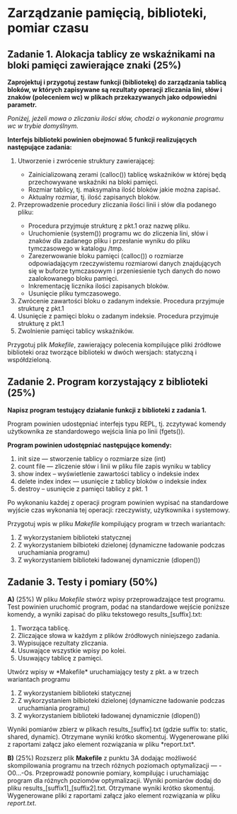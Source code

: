 # Zarządzanie pamięcią, biblioteki, pomiar czasu 


## Zadanie 1. Alokacja tablicy ze wskaźnikami na bloki pamięci zawierające znaki (25%)
**Zaprojektuj i przygotuj zestaw funkcji (bibliotekę) do zarządzania tablicą bloków, w których zapisywane są rezultaty operacji zliczania lini, słów i znaków (poleceniem wc) w plikach przekazywanych jako odpowiedni parametr.**

*Poniżej, jeżeli mowa o zliczaniu ilości słów, chodzi o wykonanie programu wc w trybie domyślnym.*

**Interfejs biblioteki powinien obejmować 5 funkcji realizujących następujące zadania:**

<ol>
<li>Utworzenie i zwrócenie struktury zawierającej: </li>
<ul>
<li>Zainicializowaną zerami (calloc()) tablicę wskaźników w której będą przechowywane wskaźniki na bloki pamięci. </li>
<li>Rozmiar tablicy, tj. maksymalna ilość bloków jakie można zapisać.</li>
<li>Aktualny rozmiar, tj. ilość zapisanych bloków.</li>
</ul>
<li>Przeprowadzenie procedury zliczania ilości linii i słów dla podanego pliku:</li>
<ul>
<li>Procedura przyjmuje strukturę z pkt.1 oraz nazwę pliku.</li>
<li>Uruchomienie (system()) programu wc do zliczenia lini, słów i znaków dla zadanego pliku i przesłanie wyniku do pliku tymczasowego w katalogu /tmp. </li>
<li>Zarezerwowanie bloku pamięci (calloc()) o rozmiarze odpowiadającym rzeczywistemu rozmiarowi danych znajdujących się w buforze tymczasowym i przeniesienie tych danych do nowo zaalokowanego bloku pamięci.</li>
<li>Inkrementację licznika ilości zapisanych bloków.</li>
<li>Usunięcie pliku tymczasowego.</li>
</ul>
<li>Zwrócenie zawartości bloku o zadanym indeksie. Procedura przyjmuje strukturę z pkt.1</li>
<li>Usunięcie z pamięci bloku o zadanym indeksie. Procedura przyjmuje strukturę z pkt.1</li>
<li>Zwolnienie pamięci tablicy wskaźników.</li>
</ol>

Przygotuj plik *Makefile*, zawierający polecenia kompilujące pliki źródłowe biblioteki oraz tworzące biblioteki w dwóch wersjach: statyczną i współdzieloną.

## Zadanie 2. Program korzystający z biblioteki (25%)
**Napisz program testujący działanie funkcji z biblioteki z zadania 1.**

Program powinien udostępniać interfejs typu REPL, tj. zczytywać komendy użytkownika ze standardowego wejścia linia po linii (fgets()).

**Program powinien udostępniać następujące komendy:**

<ol>
<li>init size — stworzenie tablicy o rozmiarze size (int)</li>
<li>count file — zliczenie słów i linii w pliku file zapis wyniku w tablicy</li>
<li>show index – wyświetlenie zawartości tablicy o indeksie index </li>
<li>delete index index — usunięcie z tablicy bloków o indeksie index</li>
<li>destroy – usunięcie z pamięci tablicy z pkt. 1</li>
</ol>
Po wykonaniu każdej z operacji program powinien wypisać na standardowe wyjście czas wykonania tej operacji: rzeczywisty, użytkownika i systemowy.

Przygotuj wpis w pliku *Makefile* kompilujący program w trzech wariantach:

<ol>
<li>Z wykorzystaniem biblioteki statycznej</li>
<li>Z wykorzystaniem bilbioteki dzielonej (dynamiczne ładowanie podczas uruchamiania programu)</li>
<li>Z wykorzystaniem biblioteki ładowanej dynamicznie (dlopen())</li>
</ol>

## Zadanie 3. Testy i pomiary (50%)

**A)** (25%) W pliku *Makefile* stwórz wpisy przeprowadzające test programu. Test powinien uruchomić program, podać na standardowe wejście poniższe komendy, a wyniki zapisać do pliku tekstowego results_[suffix].txt:
<ol>
<li>Tworząca tablicę.</li>
<li>Zliczające słowa w każdym z plików źródłowych niniejszego zadania.</li>
<li>Wypisujące rezultaty zliczania.</li>
<li>Usuwające wszystkie wpisy po kolei.</li>
<li>Usuwający tablicę z pamięci.</li>
</ol>
Utwórz wpisy w *Makefile* uruchamiający testy z pkt. a w trzech wariantach programu
<ol>
<li>Z wykorzystaniem biblioteki statycznej</li>
<li>Z wykorzystaniem bilbioteki dzielonej (dynamiczne ładowanie podczas uruchamiania programu)</li>
<li>Z wykorzystaniem biblioteki ładowanej dynamicznie (dlopen())</li>
</ol>
Wyniki pomiarów zbierz w plikach results_[suffix].txt (gdzie suffix to: static, shared, dynamic). 
Otrzymane wyniki krótko skomentuj. Wygenerowane pliki z raportami załącz jako element rozwiązania w pliku *report.txt*.

**B)** (25%) Rozszerz plik **Makefile** z punktu 3A dodając możliwość skompilowania programu na trzech różnych poziomach optymalizacji — -O0…-Os. Przeprowadź ponownie pomiary, kompilując i uruchamiając program dla różnych poziomów optymalizacji. Wyniki pomiarów dodaj do pliku results_[suffix1]_[suffix2].txt. 
Otrzymane wyniki krótko skomentuj. Wygenerowane pliki z raportami załącz jako element rozwiązania w pliku *report.txt*.